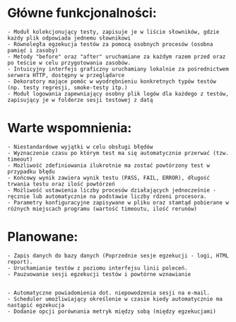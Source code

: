 # Główne funkcjonalności:
	- Moduł kolekcjonujący testy, zapisuje je w liście słowników, gdzie każdy plik odpowiada jednemu słownikowi
	- Równoległa egzekucja testów za pomocą osobnych procesów (osobna pamięć i zasoby)
	- Metody "before" oraz "after" uruchamiane za każdym razem przed oraz po teście w celu przygotowania zasobów.
	- Intuicyjny interfejs graficzny uruchamiany lokalnie za pośrednictwem serwera HTTP, dostępny w przeglądarce
	- Dekoratory mające pomóc w wyodrębnieniu konkretnych typów testów (np. testy regresji, smoke-testy itp.)
	- Moduł logowania zapewniający osobny plik logów dla każdego z testów, zapisujący je w folderze sesji testowej z datą


# Warte wspomnienia:
	- Niestandardowe wyjątki w celu obsługi błędów
	- Wyznaczenie czasu po którym test ma się automatycznie przerwać (tzw. timeout)
	- Możliwość zdefiniowania ilukrotnie ma zostać powtórzony test w przypadku błędu
	- Końcowy wynik zawiera wynik testu (PASS, FAIL, ERROR), długość trwania testu oraz ilość powtórzeń
	- Możliwość ustawienia liczby procesów działających jednocześnie - ręcznie lub automatycznie na podstawie liczby rdzeni procesora.
	- Parametry konfiguracyjne zapisywane w pliku oraz stamtąd pobierane w różnych miejscach programu (wartość timeoutu, ilość rerunów)
	
	
# Planowane:
	- Zapis danych do bazy danych (Poprzednie sesje egzekucji - logi, HTML report).
	- Uruchamianie testów z poziomu interfejsu linii poleceń.
	- Pauzuowanie sesji egzekucji testów i powtórne wznawianie
	
	
	- Automatyczne powiadomienia dot. niepowodzenia sesji na e-mail.
	- Scheduler umożliwiający określenie w czasie kiedy automatycznie ma nastąpić egzekucja
    - Dodanie opcji porównania metryk między sobą (między egzekucjami)
